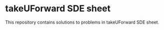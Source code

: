 
# takeUForward SDE sheet 

This repository contains solutions to problems in takeUForward SDE sheet.